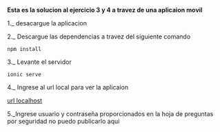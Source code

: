**Esta es la solucion al ejercicio 3 y 4 a travez de una aplicaion movil**

  

1._ desacargue la aplicacion 

2._ Descargue las dependencias a travez del siguiente comando

    npm install

3._ Levante el servidor

    ionic serve


4._ Ingrese al url local para ver la aplicaion

[url localhost](http://localhost:8100/)

5._Ingrese usuario y contraseña proporcionados en la hoja de preguntas por seguridad no puedo publicarlo aqui
